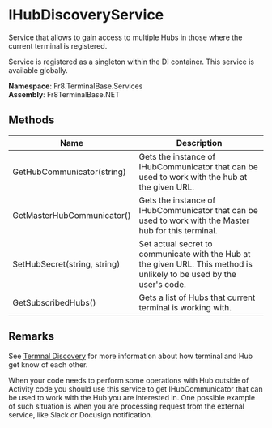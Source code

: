 # IHubDiscoveryService

Service that allows to gain access to multiple Hubs in those where the current terminal is registered.

Service is registered as a singleton within the DI container. This service is available globally.

**Namespace**: Fr8.TerminalBase.Services  
**Assembly**: Fr8TerminalBase.NET


## Methods
| Name                            |Description                                                                                 |
|---------------------------------|------------------------------------------------------------------------------------------- |
| GetHubCommunicator(string)   | Gets the instance of IHubCommunicator that can be used to work with the hub at the given URL.|
| GetMasterHubCommunicator()   | Gets the instance of IHubCommunicator that can be used to work with the Master hub for this terminal.|
| SetHubSecret(string, string) | Set actual secret to communicate with the Hub at the given URL. This method is unlikely to be used by the user's code.|
| GetSubscribedHubs() | Gets a list of Hubs that current terminal is working with.|


## Remarks

See [Termnal Discovery](/Docs/ForDevelopers/SDK/.NET/TerminalDiscovery.md) for more information about how terminal and Hub get know of each other. 

When your code needs to perform some operations with Hub outside of Activity code you should use this service to get IHubCommunicator that can be used to work with the Hub you are interested in. One possible example of such situation is when you are processing request from the external service, like Slack or Docusign notification. 
